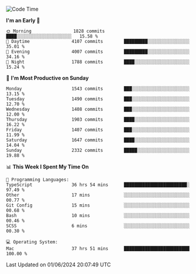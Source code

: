 <!--START_SECTION:waka-->
![Code Time](http://img.shields.io/badge/Code%20Time-4%2C037%20hrs%2025%20mins-blue)

**I'm an Early 🐤** 

```text
🌞 Morning                1828 commits        ████░░░░░░░░░░░░░░░░░░░░░   15.58 % 
🌆 Daytime                4107 commits        █████████░░░░░░░░░░░░░░░░   35.01 % 
🌃 Evening                4007 commits        █████████░░░░░░░░░░░░░░░░   34.16 % 
🌙 Night                  1788 commits        ████░░░░░░░░░░░░░░░░░░░░░   15.24 % 
```
📅 **I'm Most Productive on Sunday** 

```text
Monday                   1543 commits        ███░░░░░░░░░░░░░░░░░░░░░░   13.15 % 
Tuesday                  1490 commits        ███░░░░░░░░░░░░░░░░░░░░░░   12.70 % 
Wednesday                1408 commits        ███░░░░░░░░░░░░░░░░░░░░░░   12.00 % 
Thursday                 1903 commits        ████░░░░░░░░░░░░░░░░░░░░░   16.22 % 
Friday                   1407 commits        ███░░░░░░░░░░░░░░░░░░░░░░   11.99 % 
Saturday                 1647 commits        ████░░░░░░░░░░░░░░░░░░░░░   14.04 % 
Sunday                   2332 commits        █████░░░░░░░░░░░░░░░░░░░░   19.88 % 
```


📊 **This Week I Spent My Time On** 

```text
💬 Programming Languages: 
TypeScript               36 hrs 54 mins      ████████████████████████░   97.49 % 
Other                    17 mins             ░░░░░░░░░░░░░░░░░░░░░░░░░   00.77 % 
Git Config               15 mins             ░░░░░░░░░░░░░░░░░░░░░░░░░   00.68 % 
Bash                     10 mins             ░░░░░░░░░░░░░░░░░░░░░░░░░   00.46 % 
SCSS                     6 mins              ░░░░░░░░░░░░░░░░░░░░░░░░░   00.30 % 

💻 Operating System: 
Mac                      37 hrs 51 mins      █████████████████████████   100.00 % 
```


 Last Updated on 01/06/2024 20:07:49 UTC
<!--END_SECTION:waka-->
